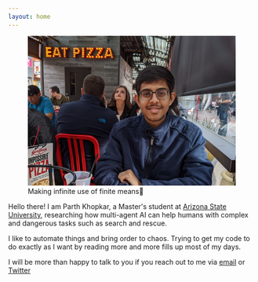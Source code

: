 ```yaml
---
layout: home
---
```

<figure>
<img src="./assets/img/parth.png" id="home-page-picture">
<figcaption id="home-page-caption">Making infinite use of finite means🌟</figcaption>
</figure>

Hello there! I am Parth Khopkar, a Master's student at [Arizona State University](https://www.asu.edu/), researching how multi-agent AI can help humans with complex and dangerous tasks such as search and rescue.

I like to automate things and bring order to chaos. Trying to get my code to do exactly as I want by reading more and more fills up most of my days.

I will be more than happy to talk to you if you reach out to me via [email](mailto:parth.khopkar@gmail.com) or [Twitter](https://twitter.com/parthkhopkar)